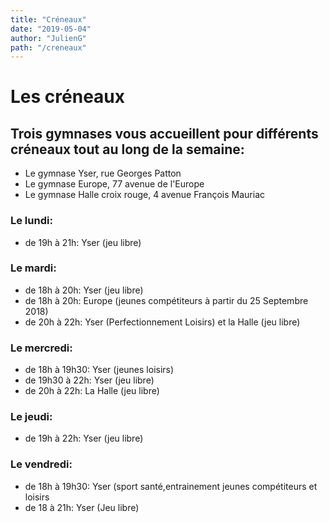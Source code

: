 ```yaml
---
title: "Créneaux"
date: "2019-05-04"
author: "JulienG"
path: "/creneaux"
---
```


# Les créneaux

## Trois gymnases vous accueillent pour différents créneaux tout au long de la semaine:

* Le gymnase Yser, rue Georges Patton
* Le gymnase Europe, 77 avenue de l'Europe
* Le gymnase Halle croix rouge, 4 avenue François Mauriac

### Le lundi:
* de 19h à 21h: Yser (jeu libre)

### Le mardi:
* de 18h à 20h: Yser (jeu libre)
* de 18h à 20h: Europe (jeunes compétiteurs à partir du 25 Septembre 2018)
* de 20h à 22h: Yser (Perfectionnement Loisirs) et la Halle (jeu libre)

### Le mercredi:
* de 18h à 19h30: Yser (jeunes loisirs)
* de 19h30 à 22h: Yser (jeu libre)
* de 20h à 22h: La Halle (jeu libre)

### Le jeudi:
* de 19h à 22h: Yser (jeu libre)

### Le vendredi:
* de 18h à 19h30: Yser (sport santé,entrainement jeunes compétiteurs et loisirs
* de 18 à 21h: Yser (Jeu libre)
